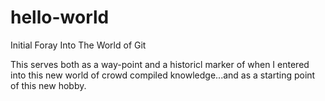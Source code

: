 # hello-world
Initial Foray Into The World of Git 

This serves both as a way-point and a historicl marker of when I entered into this new world of crowd compiled knowledge...and as a starting point of this new hobby.
